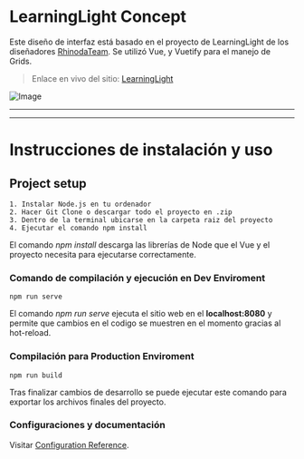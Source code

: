 # LearningLight Concept

Este diseño de interfaz está basado en el proyecto de LearningLight de los diseñadores
[RhinodaTeam](https://dribbble.com/RhinodaTeam). Se utilizó Vue, y Vuetify para el manejo de Grids.

> Enlace en vivo del sitio: [LearningLight](https://learning-light.vercel.app/)

![Image](https://cdn.dribbble.com/users/3488450/screenshots/10581307/media/5f5a057399ed802e87463eb8ffbb5c6c.png)

---
---

# Instrucciones de instalación y uso
## Project setup
```
1. Instalar Node.js en tu ordenador
2. Hacer Git Clone o descargar todo el proyecto en .zip
3. Dentro de la terminal ubicarse en la carpeta raiz del proyecto
4. Ejecutar el comando npm install
```
El comando *npm install* descarga las librerías de Node que el Vue y el proyecto necesita
para ejecutarse correctamente. 

### Comando de compilación y ejecución en Dev Enviroment
```
npm run serve
```
El comando *npm run serve* ejecuta el sitio web en el **localhost:8080** y permite que cambios en el
codigo se muestren en el momento gracias al hot-reload.

### Compilación para Production Enviroment
```
npm run build
```
Tras finalizar cambios de desarrollo se puede ejecutar este comando para exportar los archivos finales del proyecto.
### Configuraciones y documentación
Visitar [Configuration Reference](https://cli.vuejs.org/config/).
